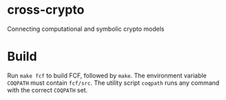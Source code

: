 # cross-crypto
Connecting computational and symbolic crypto models

# Build

Run `make fcf` to build FCF, followed by `make`.  The environment
variable `COQPATH` must contain `fcf/src`.  The utility script
`coqpath` runs any command with the correct `COQPATH` set.
